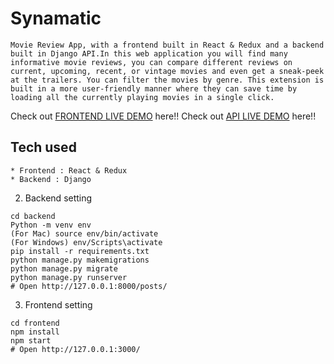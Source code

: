 # Synamatic
```
Movie Review App, with a frontend built in React & Redux and a backend built in Django API.In this web application you will find many informative movie reviews, you can compare different reviews on current, upcoming, recent, or vintage movies and even get a sneak-peek at the trailers. You can filter the movies by genre. This extension is built in a more user-friendly manner where they can save time by loading all the currently playing movies in a single click.
```
Check out [FRONTEND LIVE DEMO](https://synamatic-frontend.nght321.repl.co/) here!!
Check out [API LIVE DEMO](https://synamatic-backend.nght321.repl.co/) here!!
## Tech used
```
* Frontend : React & Redux
* Backend : Django
```

2. Backend setting
```
cd backend
Python -m venv env
(For Mac) source env/bin/activate
(For Windows) env/Scripts\activate
pip install -r requirements.txt
python manage.py makemigrations
python manage.py migrate
python manage.py runserver
# Open http://127.0.0.1:8000/posts/
```
3. Frontend setting
```
cd frontend
npm install
npm start
# Open http://127.0.0.1:3000/
```
